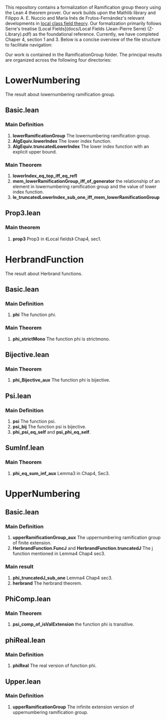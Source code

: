 This repository contains a formalization of Ramification group theory using the Lean 4 theorem prover. Our work builds upon the Mathlib library and Filippo A. E. Nuccio 
and María Inés de Frutos-Fernández's relevant developments in [local class field theory](https://github.com/mariainesdff/LocalClassFieldTheory). Our formalization primarily follows Serre's treatise [Local Fields](docs/Local Fields (Jean-Pierre Serre) (Z-Library).pdf) as the foundational
reference. Currently, we have completed Chaper 4, section 1 and 3. Below is a concise overview of the file structure to facilitate navigation:

Our work is contained in the RamificationGroup folder. The principal results are organized across the following four directories:

# LowerNumbering
The result about lowernumbering ramification group.
## Basic.lean 
### Main Definition
1. **lowerRamificationGroup** The lowernumbering ramification group.
2. **AlgEquiv.lowerIndex** The lower index function.
3. **AlgEquiv.truncatedLowerIndex** The lower index function with an explicit upper bound.

### Main Theorem 
1. **lowerIndex_eq_top_iff_eq_refl**
2. **mem_lowerRamificationGroup_iff_of_generator** the relationship of an element in lowernumbering ramification group and the value of lower index function.
3. **le_truncatedLowerIndex_sub_one_iff_mem_lowerRamificationGroup**

## Prop3.lean
### Main theorem 
1. **prop3** Prop3 in 《Local fields》 Chap4, sec1.

# HerbrandFunction
The result about Herbrand functions.
## Basic.lean
### Main Definition
1. **phi** The function phi.

### Main Theorem
1. **phi_strictMono** The function phi is strictmono.

## Bijective.lean
### Main Theorem
1. **phi_Bijective_aux** The function phi is bijective.

## Psi.lean
### Main Definition 
1. **psi** The function psi.
2. **psi_bij** The function psi is bijective.
3. **phi_psi_eq_self** and **psi_phi_eq_self**.

## SumInf.lean
### Main Theorem 
1. **phi_eq_sum_inf_aux**  Lemma3 in Chap4, Sec3.

# UpperNumbering
## Basic.lean
### Main Definition
1. **upperRamificationGroup_aux** The uppernumbering ramification group of finite extension.
2. **HerbrandFunction.FuncJ** and **HerbrandFunction.truncatedJ** The j function mentioned in Lemma4 Chap4 sec3.

### Main result 
1. **phi_truncatedJ_sub_one** Lemma4 Chap4 sec3.
2. **herbrand** The herbrand theorem.

## PhiComp.lean
### Main Theorem
1. **psi_comp_of_isValExtension** the function phi is transitive.

## phiReal.lean
### Main Definition 
1. **phiReal** The real version of function phi.

## Upper.lean 
### Main Definition 
1. **upperRamificationGroup** The infinite extension version of uppernumbering ramification group.
